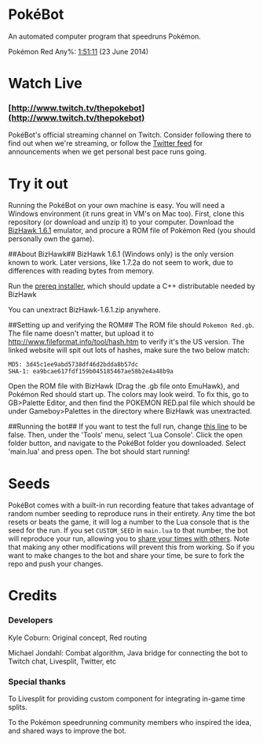 PokéBot
=======
An automated computer program that speedruns Pokémon.

Pokémon Red Any%: [1:51:11](https://www.youtube.com/watch?v=M4pOlQ-mIoc) (23 June 2014)

Watch Live
==========
### [http://www.twitch.tv/thepokebot](http://www.twitch.tv/thepokebot)
PokéBot's official streaming channel on Twitch. Consider following there to find out when we're streaming, or follow the [Twitter feed](https://twitter.com/thepokebot) for announcements when we get personal best pace runs going.

Try it out
==========
Running the PokéBot on your own machine is easy. You will need a Windows environment (it runs great in VM's on Mac too). First, clone this repository (or download and unzip it) to your computer. Download the [BizHawk 1.6.1](http://sourceforge.net/projects/bizhawk/files/BizHawk/BizHawk-1.6.1.zip/download) emulator, and procure a ROM file of Pokémon Red (you should personally own the game).


##About BizHawk##
BizHawk 1.6.1 (Windows only) is the only version known to work. Later versions, like 1.7.2a do not seem to work, due to differences with reading bytes from memory.

Run the [prereq installer](http://sourceforge.net/projects/bizhawk/files/Prerequisites/bizhawk_prereqs_v1.1.zip/download), which should update a C++ distributable needed by BizHawk

You can unextract BizHawk-1.6.1.zip anywhere.

##Setting up and verifying the ROM##
The ROM file should `Pokemon Red.gb`. The file name doesn't matter, but upload it to http://www.fileformat.info/tool/hash.htm to verify it's the US version. The linked website will spit out lots of hashes, make sure the two below match:
```
MD5: 3d45c1ee9abd5738df46d2bdda8b57dc
SHA-1: ea9bcae617fdf159b045185467ae58b2e4a48b9a
```

Open the ROM file with BizHawk (Drag the .gb file onto EmuHawk), and Pokémon Red should start up.
The colors may look weird. To fix this, go to GB>Palette Editor, and then find the POKEMON RED.pal file which should be under Gameboy>Palettes in the directory where BizHawk was unextracted.


##Running the bot##
If you want to test the full run, change [this line](https://github.com/kylecoburn/PokeBot/blob/52232581f227b829ea283d795ddaf60a52ce24fe/main.lua#L4) to be false.
Then, under the 'Tools' menu, select 'Lua Console'.
Click the open folder button, and navigate to the PokéBot folder you downloaded. Select 'main.lua' and press open. The bot should start running!

Seeds
=====
PokéBot comes with a built-in run recording feature that takes advantage of random number seeding to reproduce runs in their entirety. Any time the bot resets or beats the game, it will log a number to the Lua console that is the seed for the run. If you set `CUSTOM_SEED` in `main.lua` to that number, the bot will reproduce your run, allowing you to [share your times with others](Seeds.md). Note that making any other modifications will prevent this from working. So if you want to make changes to the bot and share your time, be sure to fork the repo and push your changes.

Credits
=======
### Developers
Kyle Coburn: Original concept, Red routing

Michael Jondahl: Combat algorithm, Java bridge for connecting the bot to Twitch chat, Livesplit, Twitter, etc

### Special thanks
To Livesplit for providing custom component for integrating in-game time splits.

To the Pokémon speedrunning community members who inspired the idea, and shared ways to improve the bot.
